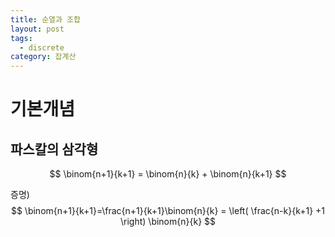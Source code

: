 ```yaml
---
title: 순열과 조합
layout: post
tags:
  - discrete
category: 잡계산
---
```

# 기본개념

## 파스칼의 삼각형

$$ \binom{n+1}{k+1} = \binom{n}{k} + \binom{n}{k+1} $$

증명)
$$ \binom{n+1}{k+1}=\frac{n+1}{k+1}\binom{n}{k} = \left( \frac{n-k}{k+1} +1 \right) \binom{n}{k} $$

